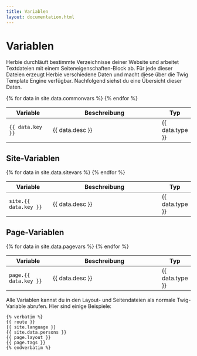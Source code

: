 ```yaml
---
title: Variablen
layout: documentation.html
---
```


# Variablen

Herbie durchläuft bestimmte Verzeichnisse deiner Website und arbeitet
Textdateien mit einem Seiteneigenschaften-Block ab. Für jede dieser Dateien
erzeugt Herbie verschiedene Daten und macht diese über die Twig Template Engine
verfügbar. Nachfolgend siehst du eine Übersicht dieser Daten.


<table class="pure-table pure-table-horizontal" width="100%">
    <thead>
        <tr>
            <th width="25%">Variable</th>
            <th width="65%">Beschreibung</th>
            <th width="10%">Typ</th>
        </tr>
    </thead>
    {% for data in site.data.commonvars %}
        <tr>
            <td><code>{{ data.key }}</code></td>
            <td markdown="1">{{ data.desc }}</td>
            <td>{{ data.type }}</td>
        </tr>
    {% endfor %}
</table>


## Site-Variablen

<table class="pure-table pure-table-horizontal" width="100%">
    <thead>
        <tr>
            <th width="25%">Variable</th>
            <th width="65%">Beschreibung</th>
            <th width="10%">Typ</th>
        </tr>
    </thead>
    {% for data in site.data.sitevars %}
        <tr>
            <td><code>site.{{ data.key }}</code></td>
            <td markdown="1">{{ data.desc }}</td>
            <td>{{ data.type }}</td>
        </tr>
    {% endfor %}
</table>


## Page-Variablen

<table class="pure-table pure-table-horizontal" width="100%">
    <thead>
        <tr>
            <th width="25%">Variable</th>
            <th width="65%">Beschreibung</th>
            <th width="10%">Typ</th>
        </tr>
    </thead>
    {% for data in site.data.pagevars %}
        <tr>
            <td><code>page.{{ data.key }}</code></td>
            <td markdown="1">{{ data.desc }}</td>
            <td>{{ data.type }}</td>
        </tr>
    {% endfor %}
</table>

Alle Variablen kannst du in den Layout- und Seitendateien als normale
Twig-Variable abrufen. Hier sind einige Beispiele:

    {% verbatim %}
    {{ route }}
    {{ site.language }}
    {{ site.data.persons }}
    {{ page.layout }}
    {{ page.tags }}
    {% endverbatim %}
